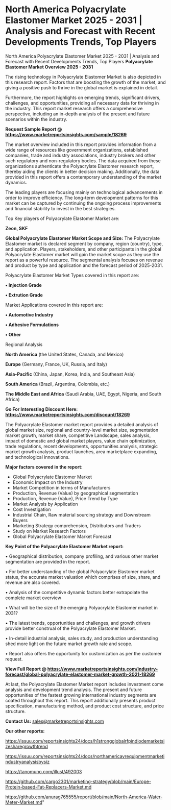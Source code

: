 # North America Polyacrylate Elastomer Market 2025 - 2031 | Analysis and Forecast with Recent Developments Trends, Top Players
 North America Polyacrylate Elastomer Market 2025 - 2031 | Analysis and Forecast with Recent Developments Trends, Top Players
<Strong> Polyacrylate Elastomer Market Overview 2025 - 2031</strong>

The rising technology in Polyacrylate Elastomer Market is also depicted in this research report. Factors that are boosting the growth of the market, and giving a positive push to thrive in the global market is explained in detail.

Furthermore, the report highlights on emerging trends, significant drivers, challenges, and opportunities, providing all necessary data for thriving in the industry. This report market research offers a comprehensive perspective, including an in-depth analysis of the present and future scenarios within the industry.

<strong>Request Sample Report @ <a href=https://www.marketreportsinsights.com/sample/18269>https://www.marketreportsinsights.com/sample/18269</a></strong>

The market overview included in this report provides information from a wide range of resources like government organizations, established companies, trade and industry associations, industry brokers and other such regulatory and non-regulatory bodies. The data acquired from these organizations authenticate the Polyacrylate Elastomer research report, thereby aiding the clients in better decision making. Additionally, the data provided in this report offers a contemporary understanding of the market dynamics.

The leading players are focusing mainly on technological advancements in order to improve efficiency. The long-term development patterns for this market can be captured by continuing the ongoing process improvements and financial stability to invest in the best strategies.

Top Key players of Polyacrylate Elastomer Market are:

<strong>Zeon, SKF</strong>

<strong><b>Global Polyacrylate Elastomer Market Scope and Size:</b></strong>
The Polyacrylate Elastomer market is declared segment by company, region (country), type, and application. Players, stakeholders, and other participants in the global Polyacrylate Elastomer market will gain the market scope as they use the report as a powerful resource. The segmental analysis focuses on revenue and product by type and application and the forecast period of 2025-2031.

Polyacrylate Elastomer Market Types covered in this report are:

<strong>• Injection Grade

• Extrution Grade</strong>

Market Applications covered in this report are:

<strong>• Automotive Industry

• Adhesive Formulations

• Other</strong> 

Regional Analysis

<strong>North America</strong> (the United States, Canada, and Mexico)

<strong>Europe</strong> (Germany, France, UK, Russia, and Italy)

<strong>Asia-Pacific</strong> (China, Japan, Korea, India, and Southeast Asia)

<strong>South America</strong> (Brazil, Argentina, Colombia, etc.)

<strong>The Middle East and Africa</strong> (Saudi Arabia, UAE, Egypt, Nigeria, and South Africa)

<strong>Go For Interesting Discount Here: <a href=https://www.marketreportsinsights.com/discount/18269>https://www.marketreportsinsights.com/discount/18269</a></strong>

The Polyacrylate Elastomer market report provides a detailed analysis of global market size, regional and country-level market size, segmentation market growth, market share, competitive Landscape, sales analysis, impact of domestic and global market players, value chain optimization, trade regulations, recent developments, opportunities analysis, strategic market growth analysis, product launches, area marketplace expanding, and technological innovations.

<strong><b>Major factors covered in the report:</b></strong>
<ul>
  <li>Global Polyacrylate Elastomer Market </li>
  <li>Economic Impact on the Industry</li>
  <li>Market Competition in terms of Manufacturers</li>
  <li>Production, Revenue (Value) by geographical segmentation</li>
  <li>Production, Revenue (Value), Price Trend by Type</li>
  <li>Market Analysis by Application</li>
  <li>Cost Investigation</li>
  <li>Industrial Chain, Raw material sourcing strategy and Downstream Buyers</li>
  <li>Marketing Strategy comprehension, Distributors and Traders</li>
  <li>Study on Market Research Factors</li>
  <li>Global Polyacrylate Elastomer Market Forecast</li>
</ul>

<strong><b>Key Point of the Polyacrylate Elastomer Market report:</b></strong>

• Geographical distribution, company profiling, and various other market segmentation are provided in the report.

• For better understanding of the global Polyacrylate Elastomer market status, the accurate market valuation which comprises of size, share, and revenue are also covered.

• Analysis of the competitive dynamic factors better extrapolate the complete market overview

• What will be the size of the emerging Polyacrylate Elastomer market in 2031?

• The latest trends, opportunities and challenges, and growth drivers provide better construal of the Polyacrylate Elastomer Market.

• In-detail industrial analysis, sales study, and production understanding shed more light on the future market growth rate and scope.

• Report also offers the opportunity for customization as per the customer request.

<strong><b>View Full Report @ <a href=https://www.marketreportsinsights.com/industry-forecast/global-polyacrylate-elastomer-market-growth-2021-18269>https://www.marketreportsinsights.com/industry-forecast/global-polyacrylate-elastomer-market-growth-2021-18269</a></b></strong>


At last, the Polyacrylate Elastomer Market report includes investment come analysis and development trend analysis. The present and future opportunities of the fastest growing international industry segments are coated throughout this report. This report additionally presents product specification, manufacturing method, and product cost structure, and price structure.

<strong>Contact Us:</strong>
sales@marketreportsinsights.com

<strong>Our other reports:</strong>

<a href=https://issuu.com/reportsinsights24/docs/h1strongglobalrfpindiodemarketsizesharegrowthtrend>https://issuu.com/reportsinsights24/docs/h1strongglobalrfpindiodemarketsizesharegrowthtrend</a>

<a href=https://issuu.com/reportsinsights24/docs/northamericavrequipmentmarketindustryanalysisbysiz>https://issuu.com/reportsinsights24/docs/northamericavrequipmentmarketindustryanalysisbysiz</a>

<a href=https://tanomuno.com/illust/492003>https://tanomuno.com/illust/492003</a>

<a href=https://github.com/cargo2301/marketing-strategy/blob/main/Europe-Protein-based-Fat-Replacers-Market.md>https://github.com/cargo2301/marketing-strategy/blob/main/Europe-Protein-based-Fat-Replacers-Market.md</a>

<a href=https://github.com/anurag765555/report/blob/main/North-America-Water-Meter-Market.md>https://github.com/anurag765555/report/blob/main/North-America-Water-Meter-Market.md</a>"
